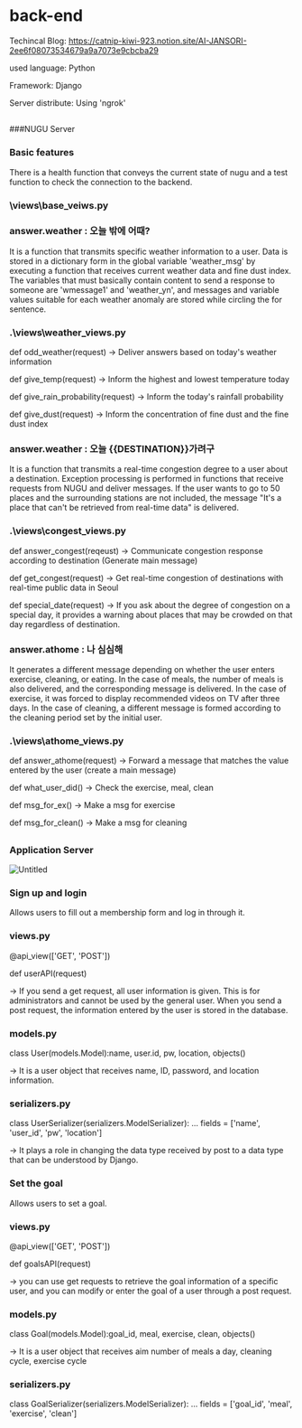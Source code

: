 # back-end
Techincal Blog: https://catnip-kiwi-923.notion.site/AI-JANSORI-2ee6f08073534679a9a7073e9cbcba29

used language: Python

Framework: Django

Server distribute: Using 'ngrok'
##
###NUGU Server

### Basic features

There is a health function that conveys the current state of nugu and a test function to check the connection to the backend.

### \views\base_veiws.py

### **answer.weather : 오늘 밖에 어때?**

It is a function that transmits specific weather information to a user. Data is stored in a dictionary form in the global variable 'weather_msg' by executing a function that receives current weather data and fine dust index. The variables that must basically contain content to send a response to someone are 'wmessage1' and 'weather_yn', and messages and variable values suitable for each weather anomaly are stored while circling the for sentence.

### .\views\weather_views.py

def odd_weather(request) -> Deliver answers based on today's weather information 

def give_temp(request) -> Inform the highest and lowest temperature today

def give_rain_probability(request) -> Inform the today's rainfall probability

def give_dust(request) -> Inform the concentration of fine dust and the fine dust index

### **answer.weather : 오늘 {{DESTINATION}}가려구**

It is a function that transmits a real-time congestion degree to a user about a destination. Exception processing is performed in functions that receive requests from NUGU and deliver messages. If the user wants to go to 50 places and the surrounding stations are not included, the message "It's a place that can't be retrieved from real-time data" is delivered.

### .\views\congest_views.py

def answer_congest(reqeust) -> Communicate congestion response according to destination (Generate main message)

def get_congest(request) -> Get real-time congestion of destinations with real-time public data in Seoul

def special_date(request) -> If you ask about the degree of congestion on a special day, it provides a warning about places that may be crowded on that day regardless of destination.

### **answer.athome : 나 심심해**

It generates a different message depending on whether the user enters exercise, cleaning, or eating. In the case of meals, the number of meals is also delivered, and the corresponding message is delivered. In the case of exercise, it was forced to display recommended videos on TV after three days. In the case of cleaning, a different message is formed according to the cleaning period set by the initial user.

### .\views\athome_views.py

def answer_athome(request) ->  Forward a message that matches the value entered by the user (create a main message)

def what_user_did() -> Check the exercise, meal, clean

def msg_for_ex() -> Make a msg for exercise

def msg_for_clean() -> Make a msg for cleaning

##
### Application Server
![Untitled](https://user-images.githubusercontent.com/100753236/208034196-8774830c-fdde-4c69-a12d-19f40e8e1538.png)

### Sign up and login
Allows users to fill out a membership form and log in through it.

### views.py
@api_view(['GET', 'POST'])

def userAPI(request)

-> If you send a get request, all user information is given. This is for administrators and cannot be used by the general user. When you send a post request, the information entered by the user is stored in the database.

### models.py
class User(models.Model):name, user.id, pw, location, objects()

-> It is a user object that receives name, ID, password, and location information.

### serializers.py
class UserSerializer(serializers.ModelSerializer):
  ...
  fields = ['name', 'user_id', 'pw', 'location']

-> It plays a role in changing the data type received by post to a data type that can be understood by Django.

### Set the goal
Allows users to set a goal.

### views.py
@api_view(['GET', 'POST'])

def goalsAPI(request)

-> you can use get requests to retrieve the goal information of a specific user, and you can modify or enter the goal of a user through a post request.

### models.py
class Goal(models.Model):goal_id, meal, exercise, clean, objects()

-> It is a user object that receives aim number of meals a day, cleaning cycle, exercise cycle

### serializers.py
class GoalSerializer(serializers.ModelSerializer):
  ...
  fields = ['goal_id', 'meal', 'exercise', 'clean']
